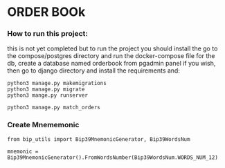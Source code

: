 # ORDER BOOk

### How to run this project:
this is not yet completed but to run the project you should install the go to the compose/postgres directory and run the docker-compose file for the db,
create a database named orderbook from pgadmin panel if you wish, then go to django directory and install the requirements and:

```
python3 manage.py makemigrations
python3 manage.py migrate
python3 mange.py runserver
```

```
python3 manage.py match_orders
```


### Create Mnememonic
```python3
from bip_utils import Bip39MnemonicGenerator, Bip39WordsNum

mnemonic = Bip39MnemonicGenerator().FromWordsNumber(Bip39WordsNum.WORDS_NUM_12)


```



